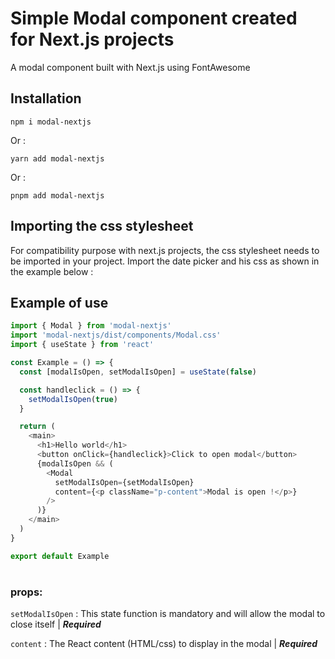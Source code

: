 # Simple Modal component created for Next.js projects

A modal component built with Next.js using FontAwesome

## Installation

```
npm i modal-nextjs
```

Or :

```
yarn add modal-nextjs
```

Or :

```
pnpm add modal-nextjs
```

## Importing the css stylesheet

For compatibility purpose with next.js projects, the css stylesheet needs to be imported in your project.
Import the date picker and his css as shown in the example below :

## Example of use

```js
import { Modal } from 'modal-nextjs'
import 'modal-nextjs/dist/components/Modal.css'
import { useState } from 'react'

const Example = () => {
  const [modalIsOpen, setModalIsOpen] = useState(false)

  const handleclick = () => {
    setModalIsOpen(true)
  }

  return (
    <main>
      <h1>Hello world</h1>
      <button onClick={handleclick}>Click to open modal</button>
      {modalIsOpen && (
        <Modal
          setModalIsOpen={setModalIsOpen}
          content={<p className="p-content">Modal is open !</p>}
        />
      )}
    </main>
  )
}

export default Example
```

#

### props:

`setModalIsOpen` : This state function is mandatory and will allow the modal to close itself | _**Required**_

`content` : The React content (HTML/css) to display in the modal
| _**Required**_
